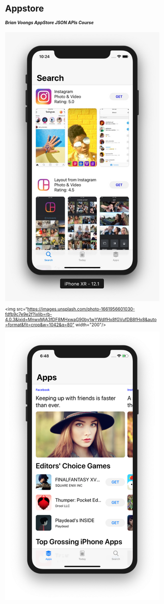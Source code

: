 # Appstore

##### Brian Voongs AppStore JSON APIs Course

![](Images/preview.jpeg)

<img src=“https://images.unsplash.com/photo-1661956601030-fdfb9c7e9e2f?ixlib=rb-4.0.3&ixid=MnwxMjA3fDF8MHxwaG90by1wYWdlfHx8fGVufDB8fHx8&auto=format&fit=crop&w=1042&q=80” width="200"/>

![](Images/preview2.png)
